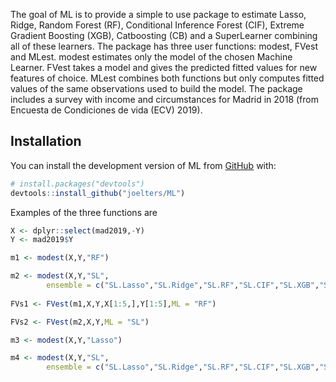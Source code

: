 The goal of ML is to provide a simple to use package to estimate Lasso, Ridge, Random Forest (RF),
Conditional Inference Forest (CIF), Extreme Gradient Boosting (XGB), Catboosting (CB) and 
a SuperLearner combining all of these learners. The package has three user functions: modest,
FVest and MLest. modest estimates only the model of the chosen Machine Learner. FVest takes
a model and gives the predicted fitted values for new features of choice. MLest combines both 
functions but only computes fitted values of the same observations used to build the model.
The package includes a survey with income and circumstances for Madrid in 2018 (from
Encuesta de Condiciones de vida (ECV) 2019).

## Installation

You can install the development version of ML from [GitHub](https://github.com/) with:
      
``` r
# install.packages("devtools")
devtools::install_github("joelters/ML")
```
Examples of the three functions are

``` r
X <- dplyr::select(mad2019,-Y)
Y <- mad2019$Y

m1 <- modest(X,Y,"RF")

m2 <- modest(X,Y,"SL",
        ensemble = c("SL.Lasso","SL.Ridge","SL.RF","SL.CIF","SL.XGB","SL.CB"))
      
FVs1 <- FVest(m1,X,Y,X[1:5,],Y[1:5],ML = "RF")

FVs2 <- FVest(m2,X,Y,ML = "SL")

m3 <- modest(X,Y,"Lasso")

m4 <- modest(X,Y,"SL",
        ensemble = c("SL.Lasso","SL.Ridge","SL.RF","SL.CIF","SL.XGB","SL.CB"))
```

